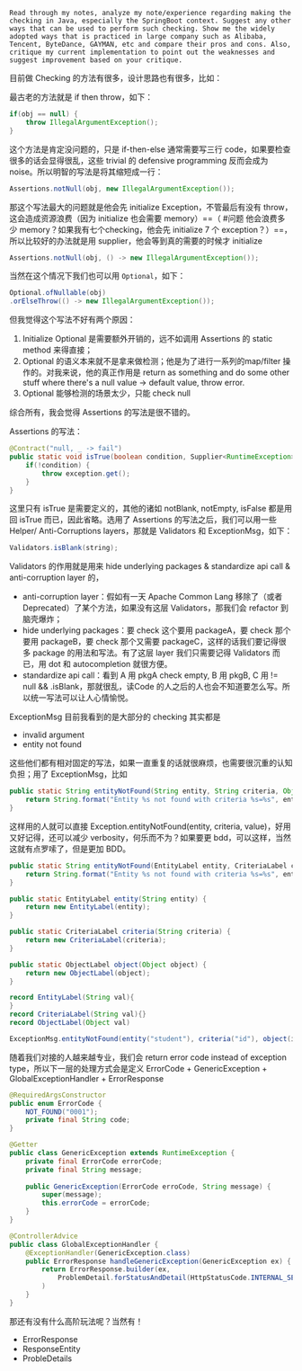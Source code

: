 ```prompt
Read through my notes, analyze my note/experience regarding making the checking in Java, especially the SpringBoot context. Suggest any other ways that can be used to perform such checking. Show me the widely adopted ways that is practiced in large company such as Alibaba, Tencent, ByteDance, GAYMAN, etc and compare their pros and cons. Also, critique my current implementation to point out the weaknesses and suggest improvement based on your critique.
```

目前做 Checking 的方法有很多，设计思路也有很多，比如：

最古老的方法就是 if then throw，如下：
```java
if(obj == null) {
	throw IllegalArgumentException();
}
```

这个方法是肯定没问题的，只是 if-then-else 通常需要写三行 code，如果要检查很多的话会显得很乱，这些 trivial 的 defensive programming 反而会成为 noise。所以明智的写法是将其缩短成一行：

```java
Assertions.notNull(obj, new IllegalArgumentException());
```

那这个写法最大的问题就是他会先 initialize Exception，不管最后有没有 throw，这会造成资源浪费（因为 initialize 也会需要 memory）==（ #问题 他会浪费多少 memory？如果我有七个checking，他会先 initialize 7 个 exception？）==，所以比较好的办法就是用 supplier，他会等到真的需要的时候才 initialize

```java
Assertions.notNull(obj, () -> new IllegalArgumentException());
```

当然在这个情况下我们也可以用 `Optional`，如下：

```java
Optional.ofNullable(obj)
.orElseThrow(() -> new IllegalArgumentException());
```

但我觉得这个写法不好有两个原因：
1. Initialize Optional 是需要额外开销的，远不如调用 Assertions 的 static method 来得直接；
2. Optional 的语义本来就不是拿来做检测；他是为了进行一系列的map/filter 操作的。对我来说，他的真正作用是 return as something and do some other stuff where there's a null value -> default value, throw error.
3. Optional 能够检测的场景太少，只能 check null

综合所有，我会觉得 Assertions 的写法是很不错的。

Assertions 的写法：

```java
@Contract("null, _ -> fail")
public static void isTrue(boolean condition, Supplier<RuntimeException> exception) {
	if(!condition) {
		throw exception.get();
	}
}
```

这里只有 isTrue 是需要定义的，其他的诸如 notBlank, notEmpty, isFalse 都是用回 isTrue 而已，因此省略。选用了 Assertions 的写法之后，我们可以用一些 Helper/ Anti-Corruptions layers，那就是 Validators 和 ExceptionMsg，如下：

```java
Validators.isBlank(string);
```

Validators 的作用就是用来 hide underlying packages & standardize api call & anti-corruption layer 的，
- anti-corruption layer：假如有一天 Apache Common Lang 移除了（或者 Deprecated）了某个方法，如果没有这层 Validators，那我们会 refactor 到脑壳爆炸；
- hide underlying packages：要 check 这个要用 packageA，要 check 那个要用 packageB，要 check 那个又需要 packageC，这样的话我们要记得很多 package 的用法和写法。有了这层 layer 我们只需要记得 Validators 而已，用  dot 和 autocompletion 就很方便。
- standardize api call：看到 A 用 pkgA check empty, B 用 pkgB, C 用 != null && .isBlank，那就很乱，读Code 的人之后的人也会不知道要怎么写。所以统一写法可以让人心情愉悦。

ExceptionMsg 目前我看到的是大部分的 checking 其实都是
- invalid argument
- entity not found

这些他们都有相对固定的写法，如果一直重复的话就很麻烦，也需要很沉重的认知负担；用了 ExceptionMsg，比如

```java
public static String entityNotFound(String entity, String criteria, Object value) {
	return String.format("Entity %s not found with criteria %s=%s", entity, criteria, value);
}
```

这样用的人就可以直接
 Exception.entityNotFound(entity, criteria, value)，好用又好记得，还可以减少 verbosity，何乐而不为？如果要更 bdd，可以这样，当然这就有点罗嗦了，但是更加 BDD。
 
```java
public static String entityNotFound(EntityLabel entity, CriteriaLabel criteria, ObjectLabel object) {
	return String.format("Entity %s not found with criteria %s=%s", entity.val, criteria.val, value.val);
}

public static EntityLabel entity(String entity) {
	return new EntityLabel(entity);
}

public static CriteriaLabel criteria(String criteria) {
	return new CriteriaLabel(criteria);
}

public static ObjectLabel object(Object object) {
	return new ObjectLabel(object);
}

record EntityLabel(String val){
}
record CriteriaLabel(String val){}
record ObjectLabel(Object val)

ExceptionMsg.entityNotFound(entity("student"), criteria("id"), object(id));
```

随着我们对接的人越来越专业，我们会 return error code instead of exception type，所以下一层的处理方式会是定义 ErrorCode + GenericException + GlobalExceptionHandler + ErrorResponse

```java
@RequiredArgsConstructor
public enum ErrorCode {
	NOT_FOUND("0001");
	private final String code;
}

@Getter
public class GenericException extends RuntimeException {
	private final ErrorCode errorCode;
	private final String message;
	
	public GenericException(ErrorCode erroCode, String message) {
		super(message);
		this.errorCode = errorCode;
	}
}

@ControllerAdvice
public class GlobalExceptionHandler {
	@ExceptionHandler(GenericException.class)
	public ErrorResponse handleGenericException(GenericException ex) {
		return ErrorResponse.builder(ex, 
			ProblemDetail.forStatusAndDetail(HttpStatusCode.INTERNAL_SERVER_ERROR, ex.getMessage());
		)
	}
}
```

那还有没有什么高阶玩法呢？当然有！
- ErrorResponse
- ResponseEntity
- ProbleDetails


